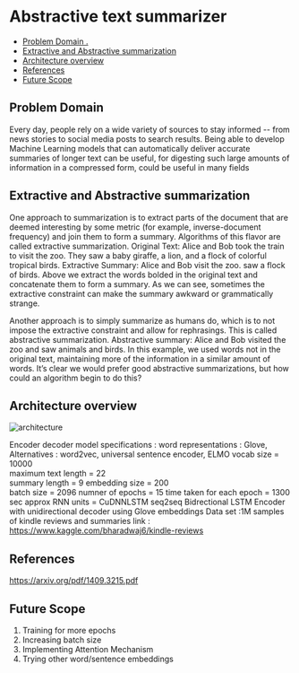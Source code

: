 # Abstractive text summarizer
- [ Problem Domain . ](#Problem-Domain )
- [Extractive and Abstractive summarization](#Extractive-and-Abstractive-summarization)
- [Architecture overview](#Architecture-overview)
- [References](#References)
- [Future Scope](#Future-Scope)


## Problem Domain ##
Every day, people rely on a wide variety of sources to stay informed -- from news stories to social media posts to search results. Being able to develop Machine Learning models that can automatically deliver accurate summaries of longer text can be useful, for digesting such large amounts of information in a compressed form, could be useful in many fields 

## Extractive and Abstractive summarization ##

One approach to summarization is to extract parts of the document that are deemed interesting by some metric (for example, inverse-document frequency) and join them to form a summary. Algorithms of this flavor are called extractive summarization.
Original Text: Alice and Bob took the train to visit the zoo. They saw a baby giraffe, a lion, and a flock of colorful tropical birds. 
Extractive Summary: Alice and Bob visit the zoo. saw a flock of birds.
Above we extract the words bolded in the original text and concatenate them to form a summary. As we can see, sometimes the extractive constraint can make the summary awkward or grammatically strange. 

Another approach is to simply summarize as humans do, which is to not impose the extractive constraint and allow for rephrasings. This is called abstractive summarization.
Abstractive summary: Alice and Bob visited the zoo and saw animals and birds.
In this example, we used words not in the original text, maintaining more of the information in a similar amount of words. It’s clear we would prefer good abstractive summarizations, but how could an algorithm begin to do this?

## Architecture overview ##
![architecture ](https://cdn-images-1.medium.com/max/2560/1*nYptRUTtVd9xUjwL-cVL3Q.png)

Encoder decoder model specifications :
word representations : Glove, Alternatives : word2vec, universal sentence encoder, ELMO
vocab size = 10000                           
maximum text length = 22             
summary length = 9
embedding size = 200                         
batch size  = 2096
numner of epochs = 15
time taken for each epoch = 1300 sec approx
RNN units = CuDNNLSTM
seq2seq Bidrectional LSTM Encoder with unidirectional decoder using Glove embeddings
Data set :1M samples of kindle reviews and summaries
link : https://www.kaggle.com/bharadwaj6/kindle-reviews 

## References ##
https://arxiv.org/pdf/1409.3215.pdf

## Future Scope ##
1. Training for more epochs 
2. Increasing batch size
3. Implementing Attention Mechanism
4. Trying other word/sentence embeddings
